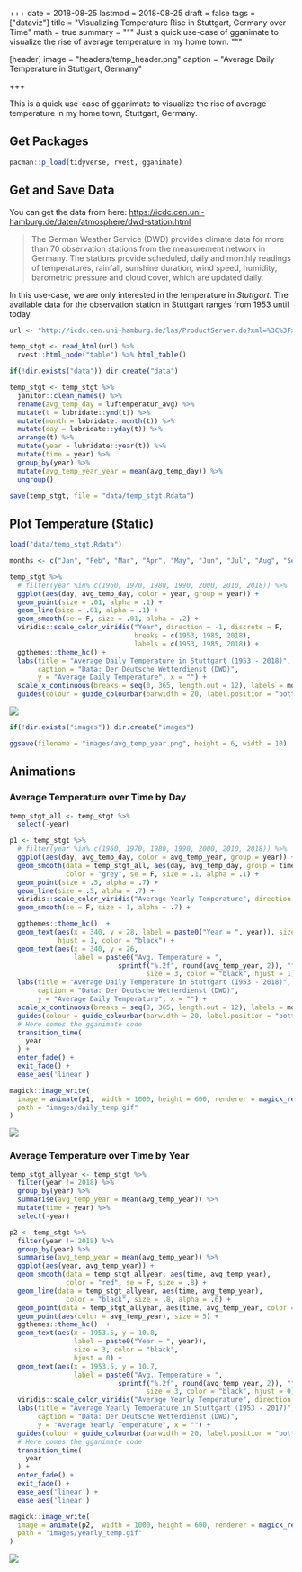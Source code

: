 +++
date = 2018-08-25
lastmod = 2018-08-25
draft = false
tags = ["dataviz"]
title = "Visualizing Temperature Rise in Stuttgart, Germany over Time"
math = true
summary = """
Just a quick use-case of gganimate to visualize the rise of average temperature in my home town.
"""

[header]
image = "headers/temp_header.png"
caption = "Average Daily Temperature in Stuttgart, Germany"

+++


This is a quick use-case of gganimate to visualize the rise of average temperature in my home town, Stuttgart, Germany.

## Get Packages

``` r
pacman::p_load(tidyverse, rvest, gganimate)
```

## Get and Save Data

You can get the data from here: https://icdc.cen.uni-hamburg.de/daten/atmosphere/dwd-station.html

> The German Weather Service (DWD) provides climate data for more than 70 observation stations from the measurement network in Germany. The stations provide scheduled, daily and monthly readings of temperatures, rainfall, sunshine duration, wind speed, humidity, barometric pressure and cloud cover, which are updated daily.

In this use-case, we are only interested in the temperature in *Stuttgart*. The available data for the observation station in Stuttgart ranges from 1953 until today.

``` r
url <- "http://icdc.cen.uni-hamburg.de/las/ProductServer.do?xml=%3C%3Fxml+version%3D%221.0%22%3F%3E%3ClasRequest+href%3D%22file%3Alas.xml%22%3E%3Clink+match%3D%22%2Flasdata%2Foperations%2Foperation%5B%40ID%3D%27DBExtractRowset%27%5D%22%3E%3C%2Flink%3E%3Cproperties%3E%3Cferret%3E%3Ccomponents%3E+grw_m+antdyn_m+greendyn_m+antsmb_m+ocn_m+greensmb_m+glac_m+gia_m%3C%2Fcomponents%3E%3Cview%3Exy%3C%2Fview%3E%3C%2Fferret%3E%3C%2Fproperties%3E%3Cargs%3E%3Cconstraint+id%3D%22undefined%22+type%3D%22text%22%3E%3Cv%3EStations_Kennziffer%3C%2Fv%3E%3Cv%3E%253D%3C%2Fv%3E%3Cv%3E10738%3C%2Fv%3E%3C%2Fconstraint%3E%3Clink+match%3D%22%2Flasdata%2Fdatasets%2Fdwd_data%2Fvariables%2Favg_temp_day%22%3E%3C%2Flink%3E%3Cregion%3E%3Crange+type%3D%22t%22+low%3D%2201-Jan-1876%22+high%3D%2227-Aug-2018%22%3E%3C%2Frange%3E%3Crange+type%3D%22x%22+low%3D%220%22+high%3D%2224%22%3E%3C%2Frange%3E%3Crange+type%3D%22y%22+low%3D%2240%22+high%3D%2259%22%3E%3C%2Frange%3E%3C%2Fregion%3E%3C%2Fargs%3E%3C%2FlasRequest%3E"

temp_stgt <- read_html(url) %>% 
  rvest::html_node("table") %>% html_table()

if(!dir.exists("data")) dir.create("data")

temp_stgt <- temp_stgt %>% 
  janitor::clean_names() %>% 
  rename(avg_temp_day = luftemperatur_avg) %>% 
  mutate(t = lubridate::ymd(t)) %>% 
  mutate(month = lubridate::month(t)) %>% 
  mutate(day = lubridate::yday(t)) %>% 
  arrange(t) %>% 
  mutate(year = lubridate::year(t)) %>% 
  mutate(time = year) %>% 
  group_by(year) %>% 
  mutate(avg_temp_year_year = mean(avg_temp_day)) %>% 
  ungroup()

save(temp_stgt, file = "data/temp_stgt.Rdata")
```

## Plot Temperature (Static)

``` r
load("data/temp_stgt.Rdata")

months <- c("Jan", "Feb", "Mar", "Apr", "May", "Jun", "Jul", "Aug", "Sep", "Oct", "Nov", "Dec")

temp_stgt %>% 
  # filter(year %in% c(1960, 1970, 1980, 1990, 2000, 2010, 2018)) %>% 
  ggplot(aes(day, avg_temp_day, color = year, group = year)) +
  geom_point(size = .01, alpha = .1) +
  geom_line(size = .01, alpha = .1) +
  geom_smooth(se = F, size = .01, alpha = .2) +
  viridis::scale_color_viridis("Year", direction = -1, discrete = F,
                               breaks = c(1953, 1985, 2018),
                               labels = c(1953, 1985, 2018)) +
  ggthemes::theme_hc() +
  labs(title = "Average Daily Temperature in Stuttgart (1953 - 2018)", 
       caption = "Data: Der Deutsche Wetterdienst (DWD)",
       y = "Average Daily Temperature", x = "") +
  scale_x_continuous(breaks = seq(0, 365, length.out = 12), labels = months) +
  guides(colour = guide_colourbar(barwidth = 20, label.position = "bottom"))
```

[![](https://github.com/favstats/temperature_viz/blob/master/images/avg_temp_year.png?raw=true)](https://github.com/favstats/temperature_viz/blob/master/images/avg_temp_year.png?raw=true) 


``` r
if(!dir.exists("images")) dir.create("images")

ggsave(filename = "images/avg_temp_year.png", height = 6, width = 10)
```

## Animations

### Average Temperature over Time by Day

``` r
temp_stgt_all <- temp_stgt %>% 
  select(-year)

p1 <- temp_stgt %>% 
  # filter(year %in% c(1960, 1970, 1980, 1990, 2000, 2010, 2018)) %>% 
  ggplot(aes(day, avg_temp_day, color = avg_temp_year, group = year)) +
  geom_smooth(data = temp_stgt_all, aes(day, avg_temp_day, group = time), 
              color = "grey", se = F, size = .1, alpha = .1) +
  geom_point(size = .5, alpha = .7) +
  geom_line(size = .5, alpha = .7) +  
  viridis::scale_color_viridis("Average Yearly Temperature", direction = -1, discrete = F) +
  geom_smooth(se = F, size = 1, alpha = .7) +

  ggthemes::theme_hc()  +
  geom_text(aes(x = 340, y = 28, label = paste0("Year = ", year)), size = 3, 
            hjust = 1, color = "black") +
  geom_text(aes(x = 340, y = 26, 
                label = paste0("Avg. Temperature = ", 
                           sprintf("%.2f", round(avg_temp_year, 2)), "°C")), 
                                  size = 3, color = "black", hjust = 1) +
  labs(title = "Average Daily Temperature in Stuttgart (1953 - 2018)", 
       caption = "Data: Der Deutsche Wetterdienst (DWD)",
       y = "Average Daily Temperature", x = "") +
  scale_x_continuous(breaks = seq(0, 365, length.out = 12), labels = months) +
  guides(colour = guide_colourbar(barwidth = 20, label.position = "bottom")) +
  # Here comes the gganimate code
  transition_time(
    year
  ) +
  enter_fade() + 
  exit_fade() +
  ease_aes('linear')

magick::image_write(
  image = animate(p1,  width = 1000, height = 600, renderer = magick_renderer(), length = 45), 
  path = "images/daily_temp.gif"
)
```


[![](https://github.com/favstats/temperature_viz/blob/master/images/daily_temp.gif?raw=true)](https://github.com/favstats/temperature_viz/blob/master/images/daily_temp.gif?raw=true) 

### Average Temperature over Time by Year

``` r
temp_stgt_allyear <- temp_stgt %>% 
  filter(year != 2018) %>%
  group_by(year) %>% 
  summarise(avg_temp_year = mean(avg_temp_year)) %>% 
  mutate(time = year) %>% 
  select(-year)

p2 <- temp_stgt %>% 
  filter(year != 2018) %>%
  group_by(year) %>% 
  summarise(avg_temp_year = mean(avg_temp_year)) %>% 
  ggplot(aes(year, avg_temp_year)) +
  geom_smooth(data = temp_stgt_allyear, aes(time, avg_temp_year), 
              color = "red", se = F, size = .8) +
  geom_line(data = temp_stgt_allyear, aes(time, avg_temp_year), 
              color = "black", size = .8, alpha = .6) +
  geom_point(data = temp_stgt_allyear, aes(time, avg_temp_year, color = avg_temp_year), size = 2.5) +
  geom_point(aes(color = avg_temp_year), size = 5) +
  ggthemes::theme_hc()  +
  geom_text(aes(x = 1953.5, y = 10.8, 
                label = paste0("Year = ", year)), 
                size = 3, color = "black",
                hjust = 0) +
  geom_text(aes(x = 1953.5, y = 10.7, 
                label = paste0("Avg. Temperature = ", 
                           sprintf("%.2f", round(avg_temp_year, 2)), "°C")), 
                                  size = 3, color = "black", hjust = 0) +
  viridis::scale_color_viridis("Average Yearly Temperature", direction = -1, discrete = F)  +
  labs(title = "Average Yearly Temperature in Stuttgart (1953 - 2017)", 
       caption = "Data: Der Deutsche Wetterdienst (DWD)",
       y = "Average Yearly Temperature", x = "") +
  guides(colour = guide_colourbar(barwidth = 20, label.position = "bottom")) +
  # Here comes the gganimate code
  transition_time(
    year
  ) +
  enter_fade() + 
  exit_fade() +
  ease_aes('linear') +
  ease_aes('linear')

magick::image_write(
  image = animate(p2,  width = 1000, height = 600, renderer = magick_renderer(), length = 45), 
  path = "images/yearly_temp.gif"
)
```


[![](https://github.com/favstats/temperature_viz/blob/master/images/yearly_temp.gif?raw=true)](https://github.com/favstats/temperature_viz/blob/master/images/yearly_temp.gif?raw=true) 